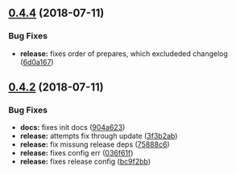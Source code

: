 ## [0.4.4](https://github.com/tillhub/tillhub-sdk-node/compare/v0.4.3...v0.4.4) (2018-07-11)


### Bug Fixes

* **release:** fixes order of prepares, which excludeded changelog ([6d0a167](https://github.com/tillhub/tillhub-sdk-node/commit/6d0a167))

## [0.4.2](https://github.com/tillhub/tillhub-sdk-node/compare/v0.4.1...v0.4.2) (2018-07-11)


### Bug Fixes

* **docs:** fixes init docs ([904a623](https://github.com/tillhub/tillhub-sdk-node/commit/904a623))
* **release:** attempts fix through update ([3f3b2ab](https://github.com/tillhub/tillhub-sdk-node/commit/3f3b2ab))
* **release:** fix missung release deps ([75888c6](https://github.com/tillhub/tillhub-sdk-node/commit/75888c6))
* **release:** fixes config err ([036f61f](https://github.com/tillhub/tillhub-sdk-node/commit/036f61f))
* **release:** fixes release config ([bc9f2bb](https://github.com/tillhub/tillhub-sdk-node/commit/bc9f2bb))
